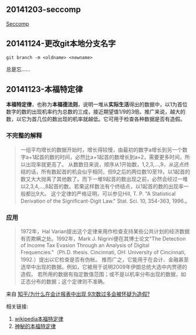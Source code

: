 ## 20141203-seccomp

[Seccomp](http://en.wikipedia.org/wiki/Seccomp)

## 20141124-更改git本地分支名字

`git branch -m <oldname> <newname>`

总是忘……


## 20141123-本福特定律

**本福特定律**，也称为**本福德法则**，说明一堆从**实际生活**得出的数据中，以1为首位数字的数的出现机率约为总数的三成，接近期望值1/9的3倍。推广来说，越大的数，以它为首几位的数出现的机率就越低。它可用于检查各种数据是否有造假。


### 不完整的解释
> 一组平均增长的数据开始时，增长得较慢，由最初的数字a增长到另一个数字a+1起首的数的时间，必然比a+1起首的数增长到a+2，需要更多时间，所以出现率就更高了。
从数数目来说，顺序从1开始数，1,2,3,...,9，从这点终结的话，所有数起首的机会似乎相同，但9之后的两位数10至19，以1起首的数又大大抛离了其他数了。而下一堆9起首的数出现之前，必然会经过一堆以2,3,4,...,8起首的数。若果这样数法有个终结点，以1起首的数的出现率一般都比9大。
这个定律的严格证明，可以参见Hill, T. P. "A Statistical Derivation of the Significant-Digit Law." Stat. Sci. 10, 354-363, 1996.。


### 应用
> 1972年，Hal Varian提出这个定律来用作检查支持某些公共计划的经济数据有否欺瞒之处。1992年，Mark J. Nigrini便在其博士论文"The Detection of Income Tax Evasion Through an Analysis of Digital Frequencies."（Ph.D. thesis. Cincinnati, OH: University of Cincinnati, 1992.）提出以它检查是否有伪帐。
推而广之，它能用于在会计、金融甚至选举中出现的数据。例如，它被用于说明2009年伊朗总统大选中内贾德的造假。
若所用的数据有指定数值范围；或不是以机率分布出现的数据，如正态分布的数据；这个定律则不准确。


来自 [知乎/为什么在会计报表中出现 9次数过多会被怀疑为造假?](http://www.zhihu.com/question/26688528)


相关链接:

1. [wikipedia本福特定律](zh.wikipedia.org/wiki/本福特定律)
2. [神秘的本福特定律](http://www.guokr.com/article/520/)
